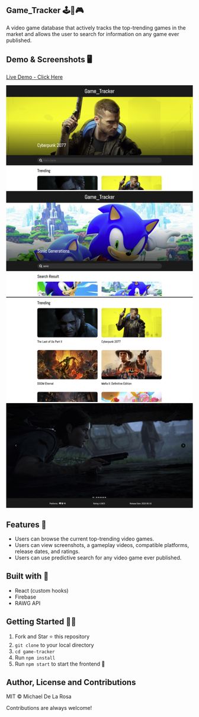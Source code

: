 ## Game_Tracker 🕹👾🎮

A video game database that actively tracks the top-trending games in the market and allows the user to search for information on any game ever published.

## Demo & Screenshots 🖥

[Live Demo - Click Here](https://mdlr-game-tracker.web.app/)

![Home Screen with Search](screenshots/home1.png)
![Sonic the Hedgehog Example Search](screenshots/search1.png)
![Example Game Preview Cards](screenshots/homeGameComponents.png)
![Last of Us Game Details](screenshots/gameDetails.png)

## Features 🌟
- Users can browse the current top-trending video games.
- Users can view screenshots, a gameplay videos, compatible platforms, release dates, and ratings.
- Users can use predictive search for any video game ever published.

## Built with 🔧
- React (custom hooks)
- Firebase
- RAWG API

## Getting Started 👨‍🚀
1. Fork and Star ⭐️ this repository
2. `git clone` to your local directory
3. `cd game-tracker`
4. Run `npm install`
5. Run `npm start` to start the frontend 🎉

## Author, License and Contributions
MIT © Michael De La Rosa

Contributions are always welcome!